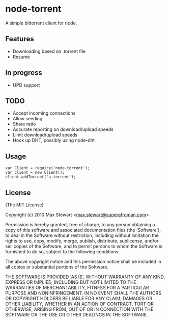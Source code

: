# node-torrent

A simple bittorrent client for node.

## Features
  * Downloading based on .torrent file
  * Resume

## In progress
  * UPD support

## TODO
  * Accept incoming connections
  * Allow seeding
  * Share ratio
  * Accurate reporting on download/upload speeds
  * Limit download/upload speeds
  * Hook up DHT, possibly using node-dht

## Usage

    var Client = require('node-torrent');
    var client = new Client();
    client.addTorrent('a.torrent');

## License 

(The MIT License)

Copyright (c) 2010 Max Stewart &lt;max.stewart@superafroman.com&gt;

Permission is hereby granted, free of charge, to any person obtaining
a copy of this software and associated documentation files (the
'Software'), to deal in the Software without restriction, including
without limitation the rights to use, copy, modify, merge, publish,
distribute, sublicense, and/or sell copies of the Software, and to
permit persons to whom the Software is furnished to do so, subject to
the following conditions:

The above copyright notice and this permission notice shall be
included in all copies or substantial portions of the Software.

THE SOFTWARE IS PROVIDED 'AS IS', WITHOUT WARRANTY OF ANY KIND,
EXPRESS OR IMPLIED, INCLUDING BUT NOT LIMITED TO THE WARRANTIES OF
MERCHANTABILITY, FITNESS FOR A PARTICULAR PURPOSE AND NONINFRINGEMENT.
IN NO EVENT SHALL THE AUTHORS OR COPYRIGHT HOLDERS BE LIABLE FOR ANY
CLAIM, DAMAGES OR OTHER LIABILITY, WHETHER IN AN ACTION OF CONTRACT,
TORT OR OTHERWISE, ARISING FROM, OUT OF OR IN CONNECTION WITH THE
SOFTWARE OR THE USE OR OTHER DEALINGS IN THE SOFTWARE.
